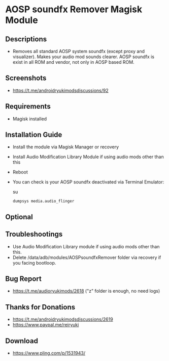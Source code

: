 # AOSP soundfx Remover Magisk Module

## Descriptions
- Removes all standard AOSP system soundfx (except proxy and visualizer). Makes your audio mod sounds clearer. AOSP soundfx is exist in all ROM and vendor, not only in AOSP based ROM.

## Screenshots
- https://t.me/androidryukimodsdiscussions/92

## Requirements
- Magisk installed

## Installation Guide
- Install the module via Magisk Manager or recovery
- Install Audio Modification Library Module if using audio mods other than this
- Reboot
- You can check is your AOSP soundfx deactivated via Terminal Emulator:

  su

  `dumpsys media.audio_flinger`

## Optional

## Troubleshootings
- Use Audio Modification Library module if using audio mods other than this.
- Delete /data/adb/modules/AOSPsoundfxRemover folder via recovery if you facing bootloop.

## Bug Report
- https://t.me/audioryukimods/2618 ("z" folder is enough, no need logs)

## Thanks for Donations
- https://t.me/androidryukimodsdiscussions/2619
- https://www.paypal.me/reiryuki

## Download
- https://www.pling.com/p/1531943/
